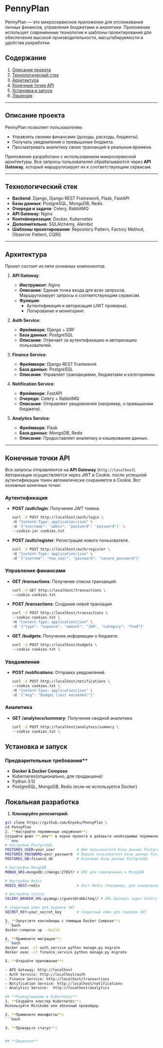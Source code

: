 # PennyPlan

PennyPlan — это микросервисное приложение для отслеживания личных финансов, управления бюджетами и аналитики. Приложение использует современные технологии и шаблоны проектирования для обеспечения высокой производительности, масштабируемости и удобства разработки.

## **Содержание**
1. [Описание проекта](#описание-проекта)
2. [Технологический стек](#технологический-стек)
3. [Архитектура](#архитектура)
4. [Конечные точки API](#конечные-точки-api)
5. [Установка и запуск](#установка-и-запуск)
6. [Лицензия](#лицензия)

---

## **Описание проекта**

PennyPlan позволяет пользователям:
- Управлять своими финансами (доходы, расходы, бюджеты).
- Получать уведомления о превышении бюджета.
- Просматривать аналитику своих транзакций в реальном времени.

Приложение разработано с использованием микросервисной архитектуры. Все запросы пользователей обрабатываются через **API Gateway**, который маршрутизирует их к соответствующим сервисам.

---

## **Технологический стек**

- **Backend**: Django, Django REST Framework, Flask, FastAPI
- **Базы данных**: PostgreSQL, MongoDB, Redis
- **Очереди и задачи**: Celery, RabbitMQ
- **API Gateway**: Nginx
- **Контейнеризация**: Docker, Kubernetes
- **Дополнительно**: SQLAlchemy, Alembic
- **Шаблоны проектирования**: Repository Pattern, Factory Method, Observer Pattern, CQRS

---

## **Архитектура**

Проект состоит из пяти основных компонентов:

1. **API Gateway**:
   - **Инструмент**: Nginx
   - **Описание**: Единая точка входа для всех запросов. Маршрутизирует запросы к соответствующим сервисам.
   - **Функции**:
     - Аутентификация и авторизация (JWT проверка).
     - Логирование и мониторинг.

2. **Auth Service**:
   - **Фреймворк**: Django + DRF
   - **База данных**: PostgreSQL
   - **Описание**: Отвечает за аутентификацию и авторизацию пользователей.

3. **Finance Service**:
   - **Фреймворк**: Django REST Framework
   - **База данных**: PostgreSQL
   - **Описание**: Управляет транзакциями, бюджетами и категориями.

4. **Notification Service**:
   - **Фреймворк**: FastAPI
   - **Очереди**: Celery + RabbitMQ
   - **Описание**: Отправляет уведомления (например, о превышении бюджета).

5. **Analytics Service**:
   - **Фреймворк**: Flask
   - **База данных**: MongoDB, Redis
   - **Описание**: Предоставляет аналитику и кэширование данных.

---

## **Конечные точки API**

Все запросы отправляются на **API Gateway** (`http://localhost`). Авторизация
осуществляется через JWT в Cookie. после успешной аутентификации токен автоматически сохраняется в Cookie.
Вот основные конечные точки:

### **Аутентификация**
- **POST /auth/login**: Получение JWT токена.
  ```bash
  curl -X POST http://localhost/auth/login \
  -H "Content-Type: application/json" \
  -d '{"username": "admin", "password": "password"}' \
  --cookie-jar cookies.txt

- **POST /auth/register**: Регистрация нового пользователя.
  ```bash
  curl -X POST http://localhost/auth/register \
  -H "Content-Type: application/json" \
  -d '{"usernme": "new_user", "password": "secure_password"}'

### **Управление финансами**
- **GET /transactions**: Получение списка транзакций.
  ```bash
  curl -X GET http://localhost/transactions \
  --cookie cookies.txt
- **POST /transactions**: Создание новой транзации.
  ```bash
  curl -X POST http://localhost/transactions \
  --cookie cookies.txt \
  -H "Content-Type: application/json" \
  -d '{"type": "expanse", "amount": "100", "category": "food"}'
- **GET /budgets**: Получение информации о бюджете.
  ```bash
  curl -X POST http://localhost/budgets \
  --cookie cookies.txt \
### **Уведомления**
- **POST /notifications**: Отправка уведомлений.
  ```bash
  curl -X POST http://localhost/notifications \
  --cookie cookies.txt \
  -H "Content-Type: application/json" \
  -d '{"msg": "Budget limit exceeded!"}'
### **Аналитика**
- **GET /analytocs/summary**: Получение сводной аналитики.
  ```bash
  curl -X POST http://localhost/analytocs/summary \
  --cookie cookies.txt \

## **Установка и запуск**
### Предварительные требования**

- **Docker & Docker Compose**
- Kuberneres(опционально, для продакшена)
- Python 3.12
- PostgreSQL, MongoDB, Redis (если не используется Docker)

## **Локальная разработка**

1. **Клонируйте репозиторий**:
  ```bash
  git clone https://github.com/Enyoku/PennyPlan \
  cd PennyPlan
2. **Настройте переменные окружения**:
  Создайте файл **.env** в корне проекта и добавьте необходимые переменные:
  ```env
  # Настройки PostgreSQL
  POSTGRES_USER=your_user          # Имя пользователя базы данных PostgreSQL
  POSTGRES_PASSWORD=your_password  # Пароль пользователя базы данных PostgreSQL
  POSTGRES_DB=finance_db           # Название базы данных PostgreSQL

  # Настройки MongoDB
  MONGO_URI=mongodb://mongo:27017/ # URI для подключения к MongoDB

  # Настройки Redis
  REDIS_HOST=redis                 # Хост Redis (например, для кэширования)

  # Настройки Celery
  CELERY_BROKER_URL=pyamqp://guest@rabbitmq// # URL брокера задач Celery (RabbitMQ)

  # Секретный ключ для подписи JWT
  SECRET_KEY=your_secret_key       # Секретный ключ для подписи JWT

3. **Запустите контейнеры с помощью Docker Compose**:
  ```bash
  docker-compose up --build

4. **Примените миграции**:
  ```bash
  docker exec -it auth_service python manage.py migrate 
  docker exec -it finance_service python manage.py migrate

5. **Откройте приложение**:

- API Gateway: http://localhost
- Auth Service: http://localhost/auth
- Finance Service: http://localhost/transactions
- Notification Service: http://localhost/notifications
- Analytics Service:  http://localhost/analytics

## **Развертывание в Kubernetes**
1. **Создайте кластер Kubernetes**:
Используйте Minikube или облачный провайдер

2. **Примените манифесты**:
  ```bash

3. **Проверьте статус**:


## **Лицензия**
